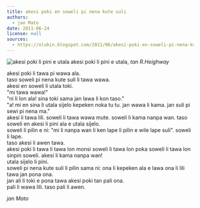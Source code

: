 ```yaml
---
title: akesi poki en soweli pi nena kute suli
authors:
  - jan Mato
date: 2011-06-24
license: null
sources:
  - https://olukin.blogspot.com/2011/06/akesi-poki-en-soweli-pi-nena-kute-suli.html
---
```


![akesi poki li pini e utala](https://blogger.googleusercontent.com/img/b/R29vZ2xl/AVvXsEgI9effrsZuvRE3AXEKbt1Z-v1MGCTqXRup-EGh8gyIPN3n-dNJFpoqmaC39OBAqcCX3Q12sC0rwfAnW1ko04D3-pI5C5bG79Vu1tKeAdBn1yIkQYYhhBGS9xgppB6AJEVy0PkzCss_zMUC/s320/akesi-poki.jpg)
akesi poki li pini e utala, *tan R.Heighway*

akesi poki li tawa pi wawa ala.  \
taso soweli pi nena kute suli li tawa wawa.  \
akesi en soweli li utala toki.  \
"mi tawa wawa!"  \
"ni li lon ala! sina toki sama jan lawa li kon taso."  \
"a! mi en sina li utala sijelo kepeken noka tu tu. jan wawa li kama. jan suli pi sewi pi nena ma."  \
akesi li tawa lili. soweli li tawa wawa mute. soweli li kama nanpa wan. taso soweli en akesi li pini ala e utala sijelo.  \
soweli li pilin e ni: "mi li nanpa wan li ken lape li pilin e wile lape suli". soweli li lape.  \
taso akesi li awen tawa.  \
akesi poki li tawa li tawa lon monsi soweli li tawa lon poka soweli li tawa lon sinpin soweli. akesi li kama nanpa wan!  \
utala sijelo li pini.  \
soweli pi nena kute suli li pilin sama ni: ona li kepeken ala e lawa ona li lili tawa jan pona ona.  \
jan ali li toki e pona tawa akesi poki tan pali ona.  \
pali li wawa lili. taso pali li awen.

*jan Mato*
